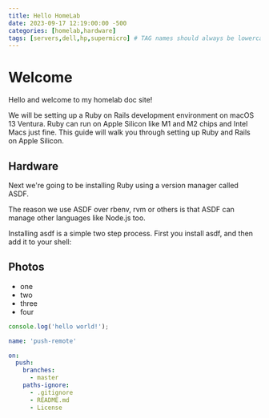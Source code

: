 ```yaml
---
title: Hello HomeLab
date: 2023-09-17 12:19:00:00 -500
categories: [homelab,hardware]
tags: [servers,dell,hp,supermicro] # TAG names should always be lowercase
---
```


 # Welcome

Hello and welcome to my homelab doc site!

We will be setting up a Ruby on Rails development environment on macOS 13 Ventura. Ruby can run on Apple Silicon like M1 and M2 chips and Intel Macs just fine. This guide will walk you through setting up Ruby and Rails on Apple Silicon.

## Hardware
Next we're going to be installing Ruby using a version manager called ASDF.

The reason we use ASDF over rbenv, rvm or others is that ASDF can manage other languages like Node.js too.

Installing asdf is a simple two step process. First you install asdf, and then add it to your shell:

## Photos







* one
* two
* three
* four 

```javascript
console.log('hello world!');
```
```yaml
name: 'push-remote'

on:
  push:
    branches:
      - master
    paths-ignore:
      - .gitignore
      - README.md
      - License  